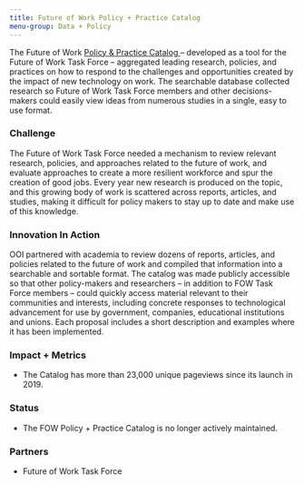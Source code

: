 ```yaml
---
title: Future of Work Policy + Practice Catalog
menu-group: Data + Policy
---
```


The Future of Work [Policy & Practice Catalog ](https://fow.innovation.nj.gov/)– developed as a tool for the Future of Work Task Force – aggregated leading research, policies, and practices on how to respond to the challenges and opportunities created by the impact of new technology on work. The searchable database collected research so Future of Work Task Force members and other decisions-makers could easily view ideas from numerous studies in a single, easy to use format.

### Challenge
 The Future of Work Task Force needed a mechanism to review relevant research, policies, and approaches related to the future of work, and evaluate approaches to create a more resilient workforce and spur the creation of good jobs. Every year new research is produced on the topic, and this growing body of work is scattered across reports, articles, and studies, making it difficult for policy makers to stay up to date and make use of this knowledge.

### Innovation In Action
 OOI partnered with academia to review dozens of reports, articles, and policies related to the future of work and compiled that information into a searchable and sortable format. The catalog was made publicly accessible so that other policy-makers and researchers – in addition to FOW Task Force members – could quickly access material relevant to their communities and interests, including concrete responses to technological advancement for use by government, companies, educational institutions and unions. Each proposal includes a short description and examples where it has been implemented.

### Impact + Metrics

- The Catalog has more than 23,000 unique pageviews since its launch in 2019.

### Status

- The FOW Policy + Practice Catalog is no longer actively maintained.

### Partners

- Future of Work Task Force
